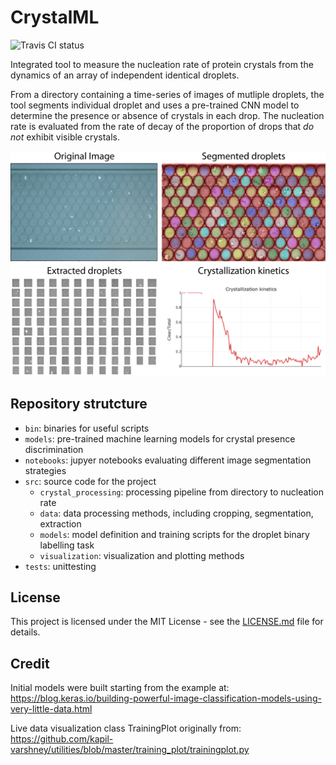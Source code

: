# CrystalML

![Travis CI status](https://travis-ci.com/hlgirard/CrystalML.svg?branch=master)

Integrated tool to measure the nucleation rate of protein crystals from the dynamics of an array of independent identical droplets.

From a directory containing a time-series of images of mutliple droplets, the tool segments individual droplet and uses a pre-trained CNN model to determine the presence or absence of crystals in each drop.
The nucleation rate is evaluated from the rate of decay of the proportion of drops that _do not_ exhibit visible crystals.

![Schematic](docs/CrystalML_demo.jpg)

## Repository strutcture

- `bin`: binaries for useful scripts
- `models`: pre-trained machine learning models for crystal presence discrimination
- `notebooks`: jupyer notebooks evaluating different image segmentation strategies
- `src`: source code for the project
    - `crystal_processing`: processing pipeline from directory to nucleation rate
    - `data`: data processing methods, including cropping, segmentation, extraction
    - `models`: model definition and training scripts for the droplet binary labelling task
    - `visualization`: visualization and plotting methods
- `tests`: unittesting

## License

This project is licensed under the MIT License - see the [LICENSE.md](LICENSE.md) file for details.

## Credit

Initial models were built starting from the example at:
https://blog.keras.io/building-powerful-image-classification-models-using-very-little-data.html

Live data visualization class TrainingPlot originally from:
https://github.com/kapil-varshney/utilities/blob/master/training_plot/trainingplot.py
